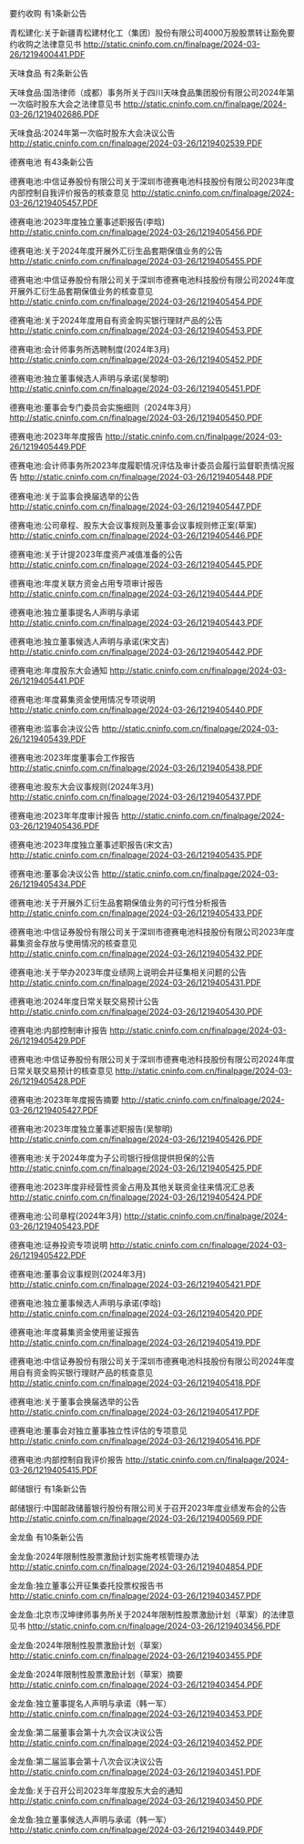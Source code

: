 要约收购 有1条新公告 

青松建化:关于新疆青松建材化工（集团）股份有限公司4000万股股票转让豁免要约收购之法律意见书 http://static.cninfo.com.cn/finalpage/2024-03-26/1219400441.PDF 

天味食品 有2条新公告 

天味食品:国浩律师（成都）事务所关于四川天味食品集团股份有限公司2024年第一次临时股东大会之法律意见书 http://static.cninfo.com.cn/finalpage/2024-03-26/1219402686.PDF 

天味食品:2024年第一次临时股东大会决议公告 http://static.cninfo.com.cn/finalpage/2024-03-26/1219402539.PDF 

德赛电池 有43条新公告 

德赛电池:中信证券股份有限公司关于深圳市德赛电池科技股份有限公司2023年度内部控制自我评价报告的核查意见 http://static.cninfo.com.cn/finalpage/2024-03-26/1219405457.PDF 

德赛电池:2023年度独立董事述职报告(李晗) http://static.cninfo.com.cn/finalpage/2024-03-26/1219405456.PDF 

德赛电池:关于2024年度开展外汇衍生品套期保值业务的公告 http://static.cninfo.com.cn/finalpage/2024-03-26/1219405455.PDF 

德赛电池:中信证券股份有限公司关于深圳市德赛电池科技股份有限公司2024年度开展外汇衍生品套期保值业务的核查意见 http://static.cninfo.com.cn/finalpage/2024-03-26/1219405454.PDF 

德赛电池:关于2024年度用自有资金购买银行理财产品的公告 http://static.cninfo.com.cn/finalpage/2024-03-26/1219405453.PDF 

德赛电池:会计师事务所选聘制度(2024年3月) http://static.cninfo.com.cn/finalpage/2024-03-26/1219405452.PDF 

德赛电池:独立董事候选人声明与承诺(吴黎明) http://static.cninfo.com.cn/finalpage/2024-03-26/1219405451.PDF 

德赛电池:董事会专门委员会实施细则（2024年3月） http://static.cninfo.com.cn/finalpage/2024-03-26/1219405450.PDF 

德赛电池:2023年年度报告 http://static.cninfo.com.cn/finalpage/2024-03-26/1219405449.PDF 

德赛电池:会计师事务所2023年度履职情况评估及审计委员会履行监督职责情况报告 http://static.cninfo.com.cn/finalpage/2024-03-26/1219405448.PDF 

德赛电池:关于监事会换届选举的公告 http://static.cninfo.com.cn/finalpage/2024-03-26/1219405447.PDF 

德赛电池:公司章程、股东大会议事规则及董事会议事规则修正案(草案) http://static.cninfo.com.cn/finalpage/2024-03-26/1219405446.PDF 

德赛电池:关于计提2023年度资产减值准备的公告 http://static.cninfo.com.cn/finalpage/2024-03-26/1219405445.PDF 

德赛电池:年度关联方资金占用专项审计报告 http://static.cninfo.com.cn/finalpage/2024-03-26/1219405444.PDF 

德赛电池:独立董事提名人声明与承诺 http://static.cninfo.com.cn/finalpage/2024-03-26/1219405443.PDF 

德赛电池:独立董事候选人声明与承诺(宋文吉) http://static.cninfo.com.cn/finalpage/2024-03-26/1219405442.PDF 

德赛电池:年度股东大会通知 http://static.cninfo.com.cn/finalpage/2024-03-26/1219405441.PDF 

德赛电池:年度募集资金使用情况专项说明 http://static.cninfo.com.cn/finalpage/2024-03-26/1219405440.PDF 

德赛电池:监事会决议公告 http://static.cninfo.com.cn/finalpage/2024-03-26/1219405439.PDF 

德赛电池:2023年度董事会工作报告 http://static.cninfo.com.cn/finalpage/2024-03-26/1219405438.PDF 

德赛电池:股东大会议事规则(2024年3月) http://static.cninfo.com.cn/finalpage/2024-03-26/1219405437.PDF 

德赛电池:2023年年度审计报告 http://static.cninfo.com.cn/finalpage/2024-03-26/1219405436.PDF 

德赛电池:2023年度独立董事述职报告(宋文吉) http://static.cninfo.com.cn/finalpage/2024-03-26/1219405435.PDF 

德赛电池:董事会决议公告 http://static.cninfo.com.cn/finalpage/2024-03-26/1219405434.PDF 

德赛电池:关于开展外汇衍生品套期保值业务的可行性分析报告 http://static.cninfo.com.cn/finalpage/2024-03-26/1219405433.PDF 

德赛电池:中信证券股份有限公司关于深圳市德赛电池科技股份有限公司2023年度募集资金存放与使用情况的核查意见 http://static.cninfo.com.cn/finalpage/2024-03-26/1219405432.PDF 

德赛电池:关于举办2023年度业绩网上说明会并征集相关问题的公告 http://static.cninfo.com.cn/finalpage/2024-03-26/1219405431.PDF 

德赛电池:2024年度日常关联交易预计公告 http://static.cninfo.com.cn/finalpage/2024-03-26/1219405430.PDF 

德赛电池:内部控制审计报告 http://static.cninfo.com.cn/finalpage/2024-03-26/1219405429.PDF 

德赛电池:中信证券股份有限公司关于深圳市德赛电池科技股份有限公司2024年度日常关联交易预计的核查意见 http://static.cninfo.com.cn/finalpage/2024-03-26/1219405428.PDF 

德赛电池:2023年年度报告摘要 http://static.cninfo.com.cn/finalpage/2024-03-26/1219405427.PDF 

德赛电池:2023年度独立董事述职报告(吴黎明) http://static.cninfo.com.cn/finalpage/2024-03-26/1219405426.PDF 

德赛电池:关于2024年度为子公司银行授信提供担保的公告 http://static.cninfo.com.cn/finalpage/2024-03-26/1219405425.PDF 

德赛电池:2023年度非经营性资金占用及其他关联资金往来情况汇总表 http://static.cninfo.com.cn/finalpage/2024-03-26/1219405424.PDF 

德赛电池:公司章程(2024年3月) http://static.cninfo.com.cn/finalpage/2024-03-26/1219405423.PDF 

德赛电池:证券投资专项说明 http://static.cninfo.com.cn/finalpage/2024-03-26/1219405422.PDF 

德赛电池:董事会议事规则(2024年3月) http://static.cninfo.com.cn/finalpage/2024-03-26/1219405421.PDF 

德赛电池:独立董事候选人声明与承诺(李晗) http://static.cninfo.com.cn/finalpage/2024-03-26/1219405420.PDF 

德赛电池:年度募集资金使用鉴证报告 http://static.cninfo.com.cn/finalpage/2024-03-26/1219405419.PDF 

德赛电池:中信证券股份有限公司关于深圳市德赛电池科技股份有限公司2024年度用自有资金购买银行理财产品的核查意见 http://static.cninfo.com.cn/finalpage/2024-03-26/1219405418.PDF 

德赛电池:关于董事会换届选举的公告 http://static.cninfo.com.cn/finalpage/2024-03-26/1219405417.PDF 

德赛电池:董事会对独立董事独立性评估的专项意见 http://static.cninfo.com.cn/finalpage/2024-03-26/1219405416.PDF 

德赛电池:内部控制自我评价报告 http://static.cninfo.com.cn/finalpage/2024-03-26/1219405415.PDF 

邮储银行 有1条新公告 

邮储银行:中国邮政储蓄银行股份有限公司关于召开2023年度业绩发布会的公告 http://static.cninfo.com.cn/finalpage/2024-03-26/1219400569.PDF 

金龙鱼 有10条新公告 

金龙鱼:2024年限制性股票激励计划实施考核管理办法 http://static.cninfo.com.cn/finalpage/2024-03-26/1219404854.PDF 

金龙鱼:独立董事公开征集委托投票权报告书 http://static.cninfo.com.cn/finalpage/2024-03-26/1219403457.PDF 

金龙鱼:北京市汉坤律师事务所关于2024年限制性股票激励计划（草案）的法律意见书 http://static.cninfo.com.cn/finalpage/2024-03-26/1219403456.PDF 

金龙鱼:2024年限制性股票激励计划（草案） http://static.cninfo.com.cn/finalpage/2024-03-26/1219403455.PDF 

金龙鱼:2024年限制性股票激励计划（草案）摘要 http://static.cninfo.com.cn/finalpage/2024-03-26/1219403454.PDF 

金龙鱼:独立董事提名人声明与承诺（韩一军） http://static.cninfo.com.cn/finalpage/2024-03-26/1219403453.PDF 

金龙鱼:第二届董事会第十九次会议决议公告 http://static.cninfo.com.cn/finalpage/2024-03-26/1219403452.PDF 

金龙鱼:第二届监事会第十八次会议决议公告 http://static.cninfo.com.cn/finalpage/2024-03-26/1219403451.PDF 

金龙鱼:关于召开公司2023年年度股东大会的通知 http://static.cninfo.com.cn/finalpage/2024-03-26/1219403450.PDF 

金龙鱼:独立董事候选人声明与承诺（韩一军） http://static.cninfo.com.cn/finalpage/2024-03-26/1219403449.PDF 

